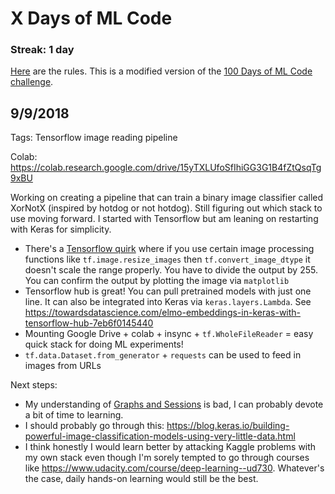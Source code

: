 # X Days of ML Code

### Streak: 1 day

[Here](https://github.com/beatobongco/x-days-of-ml-code/blob/master/rules.md) are the rules. This is a modified version of the [100 Days of ML Code challenge](https://github.com/llSourcell/100_Days_of_ML_Code).

## 9/9/2018
Tags: Tensorflow image reading pipeline

Colab: https://colab.research.google.com/drive/15yTXLUfoSfIhiGG3G1B4fZtQsqTg9xBU

Working on creating a pipeline that can train a binary image classifier called XorNotX (inspired by hotdog or not hotdog).
Still figuring out which stack to use moving forward. I started with Tensorflow but am leaning on restarting with Keras for simplicity.

* There's a [Tensorflow quirk](https://github.com/tensorflow/tensorflow/issues/1763) where if you use certain image processing functions like `tf.image.resize_images` then `tf.convert_image_dtype` it doesn't scale the range properly. You have to divide the output by 255. You can confirm the output by plotting the image via `matplotlib`
* Tensorflow hub is great! You can pull pretrained models with just one line. It can also be integrated into Keras via `keras.layers.Lambda`. See https://towardsdatascience.com/elmo-embeddings-in-keras-with-tensorflow-hub-7eb6f0145440
* Mounting Google Drive + colab + insync + `tf.WholeFileReader` = easy quick stack for doing ML experiments!
* `tf.data.Dataset.from_generator` + `requests` can be used to feed in images from URLs

Next steps: 
* My understanding of [Graphs and Sessions](https://www.tensorflow.org/guide/graphs) is bad, I can probably devote a bit of time to learning.
* I should probably go through this: https://blog.keras.io/building-powerful-image-classification-models-using-very-little-data.html
* I think honestly I would learn better by attacking Kaggle problems with my own stack even though I'm sorely tempted to go through courses like https://www.udacity.com/course/deep-learning--ud730. Whatever's the case, daily hands-on learning would still be the best.

